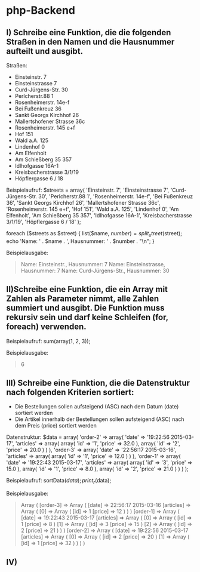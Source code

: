 # php-Backend

## I) Schreibe eine Funktion, die die folgenden Straßen in den Namen und die Hausnummer aufteilt und ausgibt.
Straßen:
- Einsteinstr. 7
- Einsteinstrasse 7
- Curd-Jürgens-Str. 30
- Perlcherstr.88 1
- Rosenheimerstr. 14e-f
- Bei Fußenkreuz 36
- Sankt Georgs Kirchhof 26
- Mallertshofener Strasse 36c
- Rosenheimerstr. 145 e+f
- Hof 151
- Wald a.A. 125
- Lindenhof 0
- Am Elfenholt
- Am Schießberg 35 357
- Idlhofgasse 16A-1
- Kreisbacherstrasse 3/1/19
- Höpflergasse 6 / 18

Beispielaufruf:
$streets = array(
	'Einsteinstr. 7',
	'Einsteinstrasse 7',
	'Curd-Jürgens-Str. 30',
	'Perlcherstr.88 1',
	'Rosenheimerstr. 14e-f',
	'Bei Fußenkreuz 36',
	'Sankt Georgs Kirchhof 26',
	'Mallertshofener Strasse 36c',
	'Rosenheimerstr. 145 e+f',
	'Hof 151',
	'Wald a.A. 125',
	'Lindenhof 0',
	'Am Elfenholt',
	'Am Schießberg 35 357',
	'Idlhofgasse 16A-1',
	'Kreisbacherstrasse 3/1/19',
	'Höpflergasse 6 / 18'
);

foreach ($streets as $street) {
	list($name, $number) = split_street($street);
	echo 'Name: ' . $name . ', Hausnummer: ' . $number . "\n";
}

Beispielausgabe:
> Name: Einsteinstr., Hausnummer: 7
Name: Einsteinstrasse, Hausnummer: 7
Name: Curd-Jürgens-Str., Hausnummer: 30

## II)Schreibe eine Funktion, die ein Array mit Zahlen als Parameter nimmt, alle Zahlen summiert und ausgibt. Die Funktion muss rekursiv sein und darf keine Schleifen (for, foreach) verwenden.

Beispielaufruf:
sum(array(1, 2, 3));

Beispielausgabe:
> 6

## III) Schreibe eine Funktion, die die Datenstruktur nach folgenden Kriterien sortiert:
- Die Bestellungen sollen aufsteigend (ASC) nach dem Datum (date) sortiert werden
- Die Artikel innerhalb der Bestellungen sollen aufsteigend (ASC) nach dem Preis (price) sortiert werden

Datenstruktur:
$data = array(
	'order-2' => array(
		'date' => '19:22:56 2015-03-17',
		'articles' => array(
			array(
				'id'    => '1',
				'price' => 32.0
			),
			array(
				'id'    => '2',
				'price' => 20.0
			)
		)
	),
	'order-3' => array(
		'date' => '22:56:17 2015-03-16',
		'articles' => array(
			array(
				'id'    => '1',
				'price' => 12.0
			)
		)
	),
	'order-1' => array(
		'date' => '19:22:43 2015-03-17',
		'articles' => array(
			array(
				'id'    => '3',
				'price' => 15.0
			),
			array(
				'id'    => '1',
				'price' => 8.0
			),
			array(
				'id'    => '2',
				'price' => 21.0
			)
		)
	)
);

Beispielaufruf:
sortData($data);
print_r($data);

Beispielausgabe:
> Array
(
	[order-3] => Array
		(
			[date] => 22:56:17 2015-03-16
			[articles] => Array
				(
					[0] => Array
						(
							[id] => 1
							[price] => 12
						)
				)
		)
	[order-1] => Array
		(
			[date] => 19:22:43 2015-03-17
			[articles] => Array
				(
					[0] => Array
						(
							[id] => 1
							[price] => 8
						)
					[1] => Array
						(
							[id] => 3
							[price] => 15
						)
					[2] => Array
						(
							[id] => 2
							[price] => 21
						)
				)
		)
	[order-2] => Array
		(
			[date] => 19:22:56 2015-03-17
			[articles] => Array
				(
					[0] => Array
						(
							[id] => 2
							[price] => 20
						)
					[1] => Array
						(
							[id] => 1
							[price] => 32
						)
				)
		)
)


## IV) 
